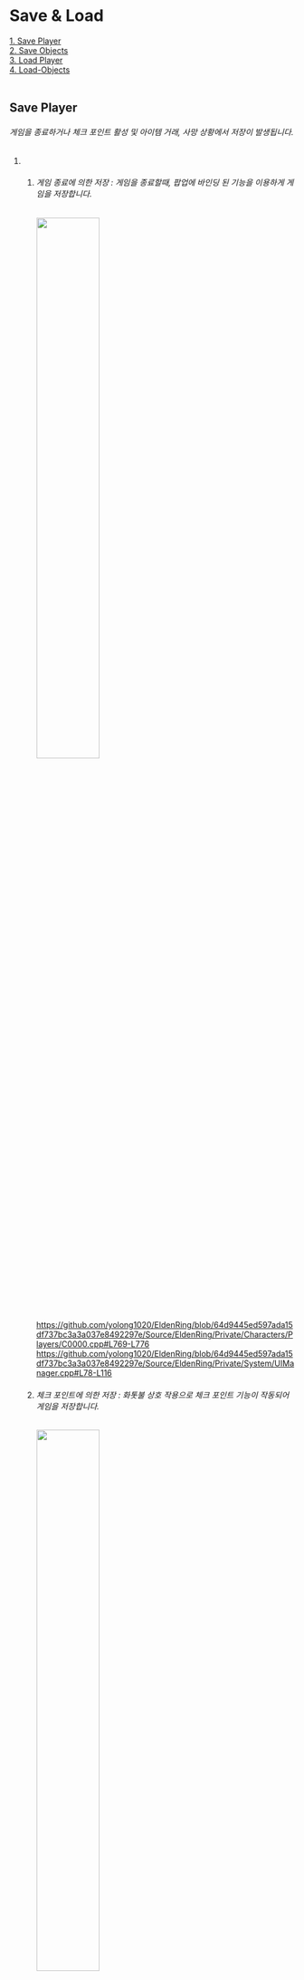 # Save & Load
[1. Save Player](#Save-Player)   
[2. Save Objects](#Save-Objects)   
[3. Load Player](#Load-Player)   
[4. Load-Objects](#Load-Objects)   
</br>


## Save Player
###### 게임을 종료하거나 체크 포인트 활성 및 아이템 거래, 사망 상황에서 저장이 발생됩니다.

   1.
      1. ###### 게임 종료에 의한 저장 : 게임을 종료할때, 팝업에 바인딩 된 기능을 이용하게 게임을 저장합니다.
         <img src="https://github.com/yolong1020/EldenRing/assets/87303898/508aa5db-3251-4e37-8720-ef8ab9de7901" width="49.5%" height="49.5%"></img>   
         </br>
         https://github.com/yolong1020/EldenRing/blob/64d9445ed597ada15df737bc3a3a037e8492297e/Source/EldenRing/Private/Characters/Players/C0000.cpp#L769-L776
         https://github.com/yolong1020/EldenRing/blob/64d9445ed597ada15df737bc3a3a037e8492297e/Source/EldenRing/Private/System/UIManager.cpp#L78-L116 </br>
         
      2. ###### 체크 포인트에 의한 저장 : 화톳불 상호 작용으로 체크 포인트 기능이 작동되어 게임을 저장합니다.
         <img src="https://github.com/yolong1020/EldenRing/assets/87303898/d7634f0b-4989-4d5a-b8c0-9f540a5aeb98" width="49.5%" height="49.5%"></img>   
         </br>
         https://github.com/yolong1020/EldenRing/blob/3578ea4734424524193e99ac7fe3af6e40049190/Source/EldenRing/Private/UI/PopUp/InteractionPopUp.cpp#L115-L138
         https://github.com/yolong1020/EldenRing/blob/73825fa184b635dea13c29460bc5894efc84ecbe/Source/EldenRing/Private/Characters/Players/C0000.cpp#L1412-L1416
         https://github.com/yolong1020/EldenRing/blob/73825fa184b635dea13c29460bc5894efc84ecbe/Source/EldenRing/Private/Characters/Players/C0000.cpp#L1424-L1431
         https://github.com/yolong1020/EldenRing/blob/73825fa184b635dea13c29460bc5894efc84ecbe/Source/EldenRing/Private/Characters/Players/C0000.cpp#L1556-L1583 </br>

   2. ###### USaveGame을 상속받은 UERSaveData에 플레이어에 관련된 모든 데이터들을 저장합니다.
      https://github.com/yolong1020/EldenRing/blob/0c22ea3db091b70ce347e421ef1c6525da478d41/Source/EldenRing/Private/GameBase/ERGameInstance.cpp#L52-L73
      https://github.com/yolong1020/EldenRing/blob/6571361fd2e65f39c1565b26b5093ed459994600/Source/EldenRing/Private/GameData/ERSaveData.cpp#L11-L21
      https://github.com/yolong1020/EldenRing/blob/6571361fd2e65f39c1565b26b5093ed459994600/Source/EldenRing/Private/GameData/ERSaveData.cpp#L23-L37 </br>


## Save Objects
###### 플레이어를 제외한 필드에 존재하는 오브젝트들은 Observer Manager에 'EOET_SaveData'로 등록된 이벤트에 의해 저장되며,</br>중복 저장을 방지하게 위해 이벤트 호출 전 반드시 초기화 과정을 거칩니다.
```C++
UERGameInstance* instance = Cast<UERGameInstance>(GetGameInstance()); 
CHECK_INVALID_PTR(instance) 
UObserverManager* observer_mgr = instance->GetSubsystem<UObserverManager>();
CHECK_INVALID_PTR(observer_mgr)
 	 
instance->ResetSaveData(); 
observer_mgr->TriggerEvent(EObserverEventType::EOET_SaveData);
```
https://github.com/yolong1020/EldenRing/blob/0c22ea3db091b70ce347e421ef1c6525da478d41/Source/EldenRing/Private/GameBase/ERGameInstance.cpp#L367-L383 </br>

   1. ###### NPC들은 Event에 SaveCharacterData를 바인딩하여 캐릭터의 위치, 클래스 유형, 무기 정보, 행동, 정찰 등을 기본으로 저장합니다.</br>만약 상인 유형이라면, 다이얼로그와 연출 카메라, 이동 장소 및 판매 아이템을 추가로 저장합니다.
      https://github.com/yolong1020/EldenRing/blob/cbf78c1d5f11228634889b1c6f8319e61af4c5a2/Source/EldenRing/Private/Characters/NPC/NPC_Character.cpp#L447-L455
      https://github.com/yolong1020/EldenRing/blob/22eac6ed928320a3710896509221d9f466ecedcf/Source/EldenRing/Private/GameBase/ERGameInstance.cpp#L135-L147
      https://github.com/yolong1020/EldenRing/blob/997399c5544718c3393739593c7cc748d3c1a46e/Source/EldenRing/Private/GameData/ERSaveData.cpp#L39-L93 </br>
      
   2. ###### 화톳불이나 상인처럼 상호 작용이 가능한 오브젝트들은 고유 이름과 최초 상호 작용 여부를 저장합니다.
      https://github.com/yolong1020/EldenRing/blob/f3a58f08e48bff30bf54832873d9287e74cc7bf1/Source/EldenRing/Private/Characters/NPC/Vender/Vender.cpp#L245-L253
      https://github.com/yolong1020/EldenRing/blob/22eac6ed928320a3710896509221d9f466ecedcf/Source/EldenRing/Private/GameBase/ERGameInstance.cpp#L263-L275
      https://github.com/yolong1020/EldenRing/blob/1e2d77207e761592951b82b53947498560068d82/Source/EldenRing/Private/GameData/ERSaveData.cpp#L105-L113
      
   3. ###### 항아리나 정찰지, 집결지와 같은 오브젝트들은 위치, 클래스 유형을 저장합니다.
      https://github.com/yolong1020/EldenRing/blob/9707e8b6c5dccdd2145024019270f3c4906f2124/Source/EldenRing/Private/FieldObject/FieldObject.cpp#L22-L28
      https://github.com/yolong1020/EldenRing/blob/22eac6ed928320a3710896509221d9f466ecedcf/Source/EldenRing/Private/GameBase/ERGameInstance.cpp#L212-L224
      https://github.com/yolong1020/EldenRing/blob/5de49fcb150304115303472db0b75118350dd4e6/Source/EldenRing/Private/GameData/ERSaveData.cpp#L95-L103
      
   1. ###### VolumeBox 같은 튜토리얼 오브젝트들은 위치, 클래스 유형, Callout Popup 정보들을 저장합니다.
      https://github.com/yolong1020/EldenRing/blob/acb23901afdb98a9a45e08a03bb9b3be3107b887/Source/EldenRing/Private/UI/Tutorial/TutorialVolumeBox_CallOut.cpp#L65-L71
      https://github.com/yolong1020/EldenRing/blob/22eac6ed928320a3710896509221d9f466ecedcf/Source/EldenRing/Private/GameBase/ERGameInstance.cpp#L314-L326
      https://github.com/yolong1020/EldenRing/blob/dad6afdf1baa07093f377a3671635032093c8114/Source/EldenRing/Private/GameData/ERSaveData.cpp#L115-L124 </br>


## Load Player
###### 메인 타이틀에서 'Load Game' 버튼에 의한 게임 시작과 플레이어 사망 후 게임을 재시작할 때, 저장된 플레이어 정보를 불러옵니다.
```C++
/// [AC0000::BeginPlay] 189
instance->IsNewGame() ? SetDefaultItems() : instance->LoadPlayer(this);
```

   1.
      1. ###### Load Game에 의한 불러오기 :</br>NewGame을 제외한 ERGameInstance의 'm_is_new_game' 변수는 항시 false 상태이며,</br>NewGame에서도 사망에 의한 재시작은 변수를 false로 변경하기 때문에 플레이어 캐릭터 초기화 시 저장된 정보를 불러오게 됩니다.
         <img src="https://github.com/yolong1020/EldenRing/assets/87303898/508aa5db-3251-4e37-8720-ef8ab9de7901" width="49.5%" height="49.5%"></img>   
         </br>
         
      2. ###### 플레이어 사망에 의한 불러오기 :</br>캐릭터의 사망 연출이 종료되면 GameMode에 게임 재시작을 요청하고 캐릭터를 다시 초기화하며 저장된 정보를 불러오게 됩니다.
         <img src="https://github.com/yolong1020/EldenRing/assets/87303898/865ae562-b195-4e21-afd6-a75187b99103" width="49.5%" height="49.5%"></img>   
         </br>
         https://github.com/yolong1020/EldenRing/blob/2e31075e7eb907ff42a181d5348179df51fadf97/Source/EldenRing/Private/Characters/Players/C0000.cpp#L400-L415
         https://github.com/yolong1020/EldenRing/blob/2e31075e7eb907ff42a181d5348179df51fadf97/Source/EldenRing/Private/Characters/Players/C0000.cpp#L1222-L1229
         https://github.com/yolong1020/EldenRing/blob/a0d7366564eba9f62fe294702066f0320fe39bcd/Source/EldenRing/Private/GameBase/ERGameMode.cpp#L71-L90 </br>
         
   2. ###### 플레이어를 마지막에 저장된 위치로 이동키고 착용중인 아이템과 보관된 아이템들의 UItemObject를 생성, 검증 후 각 분류에 맞게 위치시킵니다.
      https://github.com/yolong1020/EldenRing/blob/64f315c377d4aab7c93b16c3b7e04cd8962d87ec/Source/EldenRing/Private/GameBase/ERGameInstance.cpp#L75-L133 </br>
      
     
## Load Objects
###### 메인 타이틀에서 'Load Game' 버튼에 의한 게임 시작과 플레이어 사망 후 게임을 재시작할 때, 저장된 오브젝트 정보를 불러옵니다.

   1.
      1. ###### Load Game에 의한 불러오기 :</br>Load Game으로 게임을 실행한 경우 FieldObject Data Layer를 불러와 별도로 오브젝트들을 생성하고 데이터를 연결합니다.
         https://github.com/yolong1020/EldenRing/blob/099acb762a396881c10e7f615b94861e4ecfad93/Source/EldenRing/Private/Levels/BaseLevelScript.cpp#L24-L45
         https://github.com/yolong1020/EldenRing/blob/099acb762a396881c10e7f615b94861e4ecfad93/Source/EldenRing/Private/Levels/GameField.cpp#L58-L78 </br>
      2. ###### 플레이어 사망에 의한 불러오기 :</br>플레이어 캐릭터의 사망 연출이 종료되면 GameMode에 게임 재시작을 요청하고 필드의 오브젝트들을 불러옵니다.
         https://github.com/yolong1020/EldenRing/blob/099acb762a396881c10e7f615b94861e4ecfad93/Source/EldenRing/Private/GameBase/ERGameMode.cpp#L71-L90 </br>

   2. ###### Load Game에 의한 불러오기 :</br>NewGame이 아닌 경우 FieldObject Data Layer를 불러와 별도로 오브젝트들을 생성합니다.
      https://github.com/yolong1020/EldenRing/blob/a0d7366564eba9f62fe294702066f0320fe39bcd/Source/EldenRing/Private/GameBase/ERGameInstance.cpp#L44-L50

      1. ###### 필드에 이미 NPC가 존재하는 경우, 해당 NPC들을 모두 파괴합니다.
         https://github.com/yolong1020/EldenRing/blob/a595cea3153c037ce10390a86ac9ac7f5d812d20/Source/EldenRing/Private/GameBase/ERGameInstance.cpp#L149-L210
     
